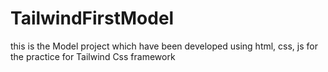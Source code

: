 # TailwindFirstModel
this is the Model project which have been developed using html, css, js for the practice for Tailwind Css framework
